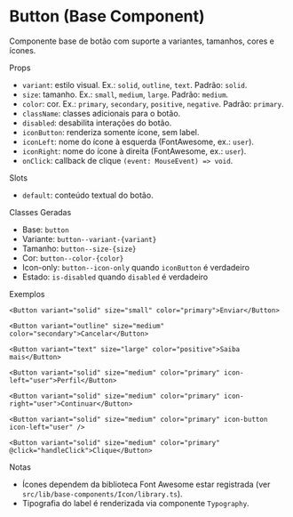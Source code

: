 # Button (Base Component)

Componente base de botão com suporte a variantes, tamanhos, cores e ícones.

Props
- `variant`: estilo visual. Ex.: `solid`, `outline`, `text`. Padrão: `solid`.
- `size`: tamanho. Ex.: `small`, `medium`, `large`. Padrão: `medium`.
- `color`: cor. Ex.: `primary`, `secondary`, `positive`, `negative`. Padrão: `primary`.
- `className`: classes adicionais para o botão.
- `disabled`: desabilita interações do botão.
- `iconButton`: renderiza somente ícone, sem label.
- `iconLeft`: nome do ícone à esquerda (FontAwesome, ex.: `user`).
- `iconRight`: nome do ícone à direita (FontAwesome, ex.: `user`).
- `onClick`: callback de clique `(event: MouseEvent) => void`.

Slots
- `default`: conteúdo textual do botão.

Classes Geradas
- Base: `button`
- Variante: `button--variant-{variant}`
- Tamanho: `button--size-{size}`
- Cor: `button--color-{color}`
- Icon-only: `button--icon-only` quando `iconButton` é verdadeiro
- Estado: `is-disabled` quando `disabled` é verdadeiro

Exemplos
```vue
<Button variant="solid" size="small" color="primary">Enviar</Button>

<Button variant="outline" size="medium" color="secondary">Cancelar</Button>

<Button variant="text" size="large" color="positive">Saiba mais</Button>

<Button variant="solid" size="medium" color="primary" icon-left="user">Perfil</Button>

<Button variant="solid" size="medium" color="primary" icon-right="user">Continuar</Button>

<Button variant="solid" size="medium" color="primary" icon-button icon-left="user" />

<Button variant="solid" size="medium" color="primary" @click="handleClick">Clique</Button>
```

Notas
- Ícones dependem da biblioteca Font Awesome estar registrada (ver `src/lib/base-components/Icon/library.ts`).
- Tipografia do label é renderizada via componente `Typography`.